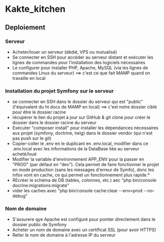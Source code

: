 ﻿# Kakte_kitchen

## Deploiement
### Serveur

- Acheter/louer un serveur (dédié, VPS ou mutualisé)
- Se connecter en SSH pour accéder au serveur distant et exécuter les lignes de commandes pour l'installation des logiciels nécessaires
- Le configurer pour installer PHP, Apache, MySQL (via les lignes de commandes Linux du serveur) ==> c'est ce que fait MAMP quand on travaille en local

### Installation du projet Symfony sur le serveur
- se connecter en SSH dans le dossier du serveur qui est "public" (l'équivalent du ht docs de MAMP en local) ==> c'est notre dossier ciblé pour être le dossier racine
- récupérer le lien du projet à jour sur GitHub & git clone pour créer le dossier dans le dossier racine du serveur
- Exécuter "composer install" pour installer les dépendances nécessaires aux projet (symfony, doctrine, twig) dans le dossier vendor (qui n'est pas push sur le git)
- Copier-coller le .env en le duplicant en .env.local, modifier dans ce .env.local avec les informations de la DataBase liée au serveur acheté/loué
- Modifier la variable d'environnement APP_ENV pour la passer en "PROD" (par défaut en "dev"). Cela permet de faire fonctionner le projet en mode production (sans les messages d'erreur de Symfo), donc les infos vont en cache, ce qui permet un fonctionnement plus rapide.*
- REcréer le schéma de DB (tables, colonnes, etc.) aec "php bin/console docrine:migrations:migrate"
- vider les caches avec "php bin/console cache:clear --env=prod --no-debug"

### Nom de domaine
- S'assurere qye Apache est configuré pour pointer directement dans le dossier public de Symfony
- Acheter un nom de domaine avec un certificat SSL (pour avoir HTTPS)
- Relier le nom de domaine à l'adresse IP du serveur


    
